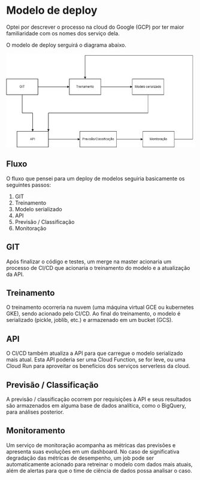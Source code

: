 # Modelo de deploy

Optei por descrever o processo na cloud do Google (GCP) por ter maior 
familiaridade com os nomes dos serviço dela.

O modelo de deploy serguirá o diagrama abaixo.

![plot](./diagrama.png)

## Fluxo

O fluxo que pensei para um deploy de modelos seguiria basicamente os seguintes passos:

1. GIT
2. Treinamento
3. Modelo serializado
4. API
5. Previsão / Classificação
6. Monitoração

## GIT

Após finalizar o código e testes, um merge na master acionaria um processo de CI/CD que acionaria
o treinamento do modelo e a atualização da API.

## Treinamento

O treinamento ocorreria na nuvem (uma máquina virtual GCE ou kubernetes GKE), sendo acionado pelo CI/CD.
Ao final do treinamento, o modelo é serializado (pickle, joblib, etc.) e armazenado em um bucket (GCS).

## API

O CI/CD também atualiza a API para que carregue o modelo serializado mais atual. Esta API poderia
ser uma Cloud Function, se for leve, ou uma Cloud Run para aproveitar os benefícios dos serviços
serverless da cloud.

## Previsão / Classificação

A previsão / classificação ocorrem por requisições à API e seus resultados são armazenados em
alguma base de dados analítica, como o BigQuery, para análises posterior.

## Monitoramento

Um serviço de monitoração acompanha as métricas das previsões e apresenta suas evoluções
em um dashboard. No caso de significativa degradação das métricas de desempenho, um job pode
ser automaticamente acionado para retreinar o modelo com dados mais atuais, além de alertas
para que o time de ciência de dados possa analisar o caso.